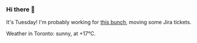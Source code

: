 ### Hi there :wave:

It's Tuesday! I'm probably working for [this bunch](https://github.com/kohofinancial), moving some Jira tickets.

Weather in Toronto: sunny, at +17°C.
